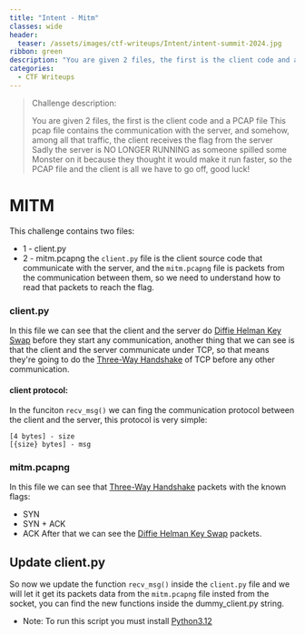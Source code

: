 ```yaml
---
title: "Intent - Mitm"
classes: wide
header:
  teaser: /assets/images/ctf-writeups/Intent/intent-summit-2024.jpg
ribbon: green
description: "You are given 2 files, the first is the client code and a PCAP file This pcap file contains the communication with the server, and somehow, among all that traffic, the client receives the flag from the server Sadly the server is NO LONGER RUNNING as someone spilled some Monster on it because they thought it would make it run faster, so the PCAP file and the client is all we have to go off, good luck!"
categories:
  - CTF Writeups
---
```


> Challenge description:
>
> You are given 2 files, the first is the client code and a PCAP file This pcap file contains the communication with the server, and somehow, among all that traffic, the client receives the flag from the server Sadly the server is NO LONGER RUNNING as someone spilled some Monster on it because they thought it would make it run faster, so the PCAP file and the client is all we have to go off, good luck!






# MITM
This challenge contains two files:
* 1 - client.py
* 2 - mitm.pcapng
the `client.py` file is the client source code that communicate with the server, and the `mitm.pcapng` file is packets from the communication between them,
so we need to understand how to read that packets to reach the flag.

### client.py
In this file we can see that the client and the server do [Diffie Helman Key Swap](https://www.techtarget.com/searchsecurity/definition/Diffie-Hellman-key-exchange) before they start any communication, another thing that we can see is that the client and the server communicate under TCP, so that means they're going to do the [Three-Way Handshake](https://www.geeksforgeeks.org/tcp-3-way-handshake-process/) of TCP before any other communication.

#### client protocol:
In the funciton `recv_msg()` we can fing the communication protocol between the client and the server,
this protocol is very simple:
```
[4 bytes] - size
[{size} bytes] - msg
```
### mitm.pcapng
In this file we can see that [Three-Way Handshake](https://www.geeksforgeeks.org/tcp-3-way-handshake-process/) packets with the known flags:
- SYN
- SYN + ACK
- ACK
After that we can see the [Diffie Helman Key Swap](https://www.techtarget.com/searchsecurity/definition/Diffie-Hellman-key-exchange) packets.

## Update client.py
So now we update the function `recv_msg()` inside the `client.py` file and we will let it get its packets data from the `mitm.pcapng` file insted from the socket,
you can find the new functions inside the dummy_client.py string.

* Note: To run this script you must install [Python3.12](https://www.python.org/downloads/release/python-3120/)
